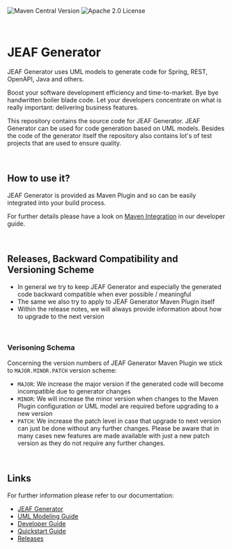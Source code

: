 ![Maven Central Version](https://img.shields.io/maven-central/v/com.anaptecs.jeaf.generator/jeaf-generator-project) ![Apache 2.0 License](https://img.shields.io/github/license/anaptecs/jeaf-generator)


<br>

# JEAF Generator
JEAF Generator uses UML models to generate code for Spring, REST, OpenAPI, Java and others.

Boost your software development efficiency and time-to-market. Bye bye handwritten boiler blade code. Let your developers concentrate on what is really important: delivering business features.

This repository contains the source code for JEAF Generator. JEAF Generator can be used for code generation based on UML models. Besides the code of the generator itself the repository also contains lot's of test projects that are used to ensure quality. 

<br>

## How to use it?
JEAF Generator is provided as Maven Plugin and so can be easily integrated into your build process.

For further details please have a look on [Maven Integration](https://www.jeaf-generator.io/developer-guide/maven-integration/) in our developer guide.

<br>

## Releases, Backward Compatibility and Versioning Scheme
* In general we try to keep JEAF Generator and especially the generated code backward compatible when ever possible / meaningful
* The same we also try to apply to JEAF Generator Maven Plugin itself
* Within the release notes, we will always provide information about how to upgrade to the next version

<br>

### Verisoning Schema
Concerning the version numbers of JEAF Generator Maven Plugin we stick to `MAJOR.MINOR.PATCH` version scheme: 
* `MAJOR`: We increase the major version if the generated code will become incompatible due to generator changes
* `MINOR`: We will increase the minor version when changes to the Maven Plugin configuration or UML model are required before upgrading to a new version
* `PATCH`: We increase the patch level in case that upgrade to next version can just be done without any further changes. Please be aware that in many cases new features are made available with just a new patch version as they do not require any further changes.

<br>

## Links
For further information please refer to our documentation:

* [JEAF Generator](https://www.jeaf-generator.io/)
* [UML Modeling Guide](https://www.jeaf-generator.io/uml-modeling-guide/)
* [Developer Guide](https://www.jeaf-generator.io/developer-guide/)
* [Quickstart Guide](https://www.jeaf-generator.io/developer-guide/quickstart/)
* [Releases](https://github.com/anaptecs/jeaf-generator/releases)

